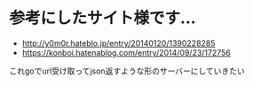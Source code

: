 # 参考にしたサイト様です…
- http://y0m0r.hateblo.jp/entry/20140120/1390228285
- https://konboi.hatenablog.com/entry/2014/09/23/172756

これgoでurl受け取ってjson返すような形のサーバーにしていきたい
